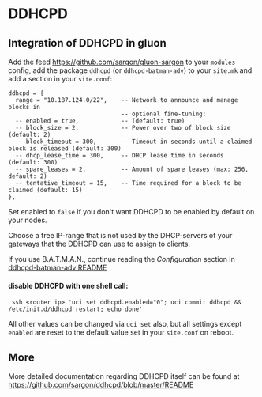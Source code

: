 # DDHCPD

## Integration of DDHCPD in gluon

Add the feed https://github.com/sargon/gluon-sargon to your `modules` config,
add the package `ddhcpd` (or `ddhcpd-batman-adv`) to your `site.mk` and add a
section in your `site.conf`:

    ddhcpd = {
      range = "10.187.124.0/22",    -- Network to announce and manage blocks in
                                    -- optional fine-tuning:
      -- enabled = true,            -- (default: true)
      -- block_size = 2,            -- Power over two of block size (default: 2)
      -- block_timeout = 300,       -- Timeout in seconds until a claimed block is released (default: 300)
      -- dhcp_lease_time = 300,     -- DHCP lease time in seconds (default: 300)
      -- spare_leases = 2,          -- Amount of spare leases (max: 256, default: 2)
      -- tentative_timeout = 15,    -- Time required for a block to be claimed (default: 15)
    },

Set enabled to `false` if you don't want DDHCPD to be enabled by default on your
nodes.

Choose a free IP-range that is not used by the DHCP-servers of your gateways
that the DDHCPD can use to assign to clients.

If you use B.A.T.M.A.N., continue reading the _Configuration_ section in 
[ddhcpd-batman-adv README](../ddhcpd-batman-adv/README.md#Configuration)


#### disable DDHCPD with one shell call:

     ssh <router ip> 'uci set ddhcpd.enabled="0"; uci commit ddhcpd && /etc/init.d/ddhcpd restart; echo done'

All other values can be changed via `uci set` also, but all settings except
`enabled` are reset to the default value set in your `site.conf` on reboot.

## More

More detailed documentation regarding DDHCPD itself can be found at
https://github.com/sargon/ddhcpd/blob/master/README
